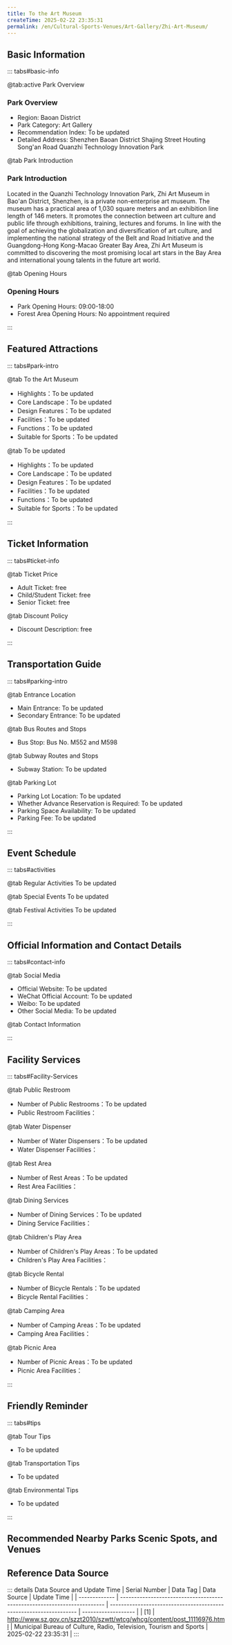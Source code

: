 ```yaml
---
title: To the Art Museum
createTime: 2025-02-22 23:35:31
permalink: /en/Cultural-Sports-Venues/Art-Gallery/Zhi-Art-Museum/
---
```



<script setup>
import ImageSwiper from '/.vuepress/theme/components/ImageSwiper.vue'
// 轮播图数据
const swiperItems = [
    {
                link: 'https://www.szartm.com/open/images/gkbg.png',
                title: 'To the Art Museum',
                description: "Located in the Quanzhi Technology Innovation Park, Zhi Art Museum in Bao'an District, Shenzhen, is a...",
                author: 'Municipal Bureau of Culture, Radio, Television, Tourism and Sports',
                date: '2025/02/23'
                },
  {
                link: 'https://www.szartm.com/open/images/gkbg.png',
                title: 'To the Art Museum',
                description: "Located in the Quanzhi Technology Innovation Park, Zhi Art Museum in Bao'an District, Shenzhen, is a...",
                author: 'Municipal Bureau of Culture, Radio, Television, Tourism and Sports',
                date: '2025/02/23'
                }
]
// 配置项
const swiperConfig = {
  height: 500,
  showInfo: true
}
</script>
<!-- 轮播图组件 -->
<ImageSwiper :items="swiperItems" :config="swiperConfig" />



## Basic Information

::: tabs#basic-info

@tab:active Park Overview
### Park Overview
- Region: Baoan District
- Park Category: Art Gallery
- Recommendation Index: To be updated
- Detailed Address: Shenzhen Baoan District Shajing Street Houting Song'an Road Quanzhi Technology Innovation Park

@tab Park Introduction
### Park Introduction
Located in the Quanzhi Technology Innovation Park, Zhi Art Museum in Bao'an District, Shenzhen, is a private non-enterprise art museum. The museum has a practical area of 1,030 square meters and an exhibition line length of 146 meters. It promotes the connection between art culture and public life through exhibitions, training, lectures and forums. In line with the goal of achieving the globalization and diversification of art culture, and implementing the national strategy of the Belt and Road Initiative and the Guangdong-Hong Kong-Macao Greater Bay Area, Zhi Art Museum is committed to discovering the most promising local art stars in the Bay Area and international young talents in the future art world.

@tab Opening Hours
### Opening Hours
- Park Opening Hours: 09:00-18:00
- Forest Area Opening Hours: No appointment required

:::

## Featured Attractions

::: tabs#park-intro

@tab To the Art Museum
<ImageCard
image="https://www.szartm.com/open/images/gkbg.png"
    title="To the Art Museum"
    description="Located in the Quanzhi Technology Innovation Park, Zhi Art Museum in Bao'an District, Shenzhen, is a private non-enterprise art museum. The museum has a practical area of 1,030 square meters and an exhibition line length of 146 meters. It promotes the connection between art culture and public life through exhibitions, training, lectures and forums. In line with the goal of achieving the globalization and diversification of art culture, and implementing the national strategy of the Belt and Road Initiative and the Guangdong-Hong Kong-Macao Greater Bay Area, Zhi Art Museum is committed to discovering the most promising local art stars in the Bay Area and international young talents in the future art world."
    date=""
    author="Municipal Bureau of Culture, Radio, Television, Tourism and Sports"
/>


- Highlights：To be updated
- Core Landscape：To be updated
- Design Features：To be updated
- Facilities：To be updated
- Functions：To be updated
- Suitable for Sports：To be updated

@tab To be updated
<ImageCard
image="https://www.szartm.com/open/images/gkbg.png"
    title="To the Art Museum"
    description="Located in the Quanzhi Technology Innovation Park, Zhi Art Museum in Bao'an District, Shenzhen, is a private non-enterprise art museum. The museum has a practical area of 1,030 square meters and an exhibition line length of 146 meters. It promotes the connection between art culture and public life through exhibitions, training, lectures and forums. In line with the goal of achieving the globalization and diversification of art culture, and implementing the national strategy of the Belt and Road Initiative and the Guangdong-Hong Kong-Macao Greater Bay Area, Zhi Art Museum is committed to discovering the most promising local art stars in the Bay Area and international young talents in the future art world."
    date=""
    author="Municipal Bureau of Culture, Radio, Television, Tourism and Sports"
/>


- Highlights：To be updated
- Core Landscape：To be updated
- Design Features：To be updated
- Facilities：To be updated
- Functions：To be updated
- Suitable for Sports：To be updated

:::

## Ticket Information

::: tabs#ticket-info

@tab Ticket Price
- Adult Ticket: free
- Child/Student Ticket: free
- Senior Ticket: free

@tab Discount Policy
- Discount Description: free

:::

## Transportation Guide

::: tabs#parking-intro

@tab Entrance Location
- Main Entrance: To be updated
- Secondary Entrance: To be updated

@tab Bus Routes and Stops
- Bus Stop: Bus No. M552 and M598

@tab Subway Routes and Stops
- Subway Station: To be updated

@tab Parking Lot
- Parking Lot Location: To be updated
- Whether Advance Reservation is Required: To be updated
- Parking Space Availability: To be updated
- Parking Fee: To be updated

:::

## Event Schedule

::: tabs#activities

@tab Regular Activities
To be updated

@tab Special Events
To be updated

@tab Festival Activities
To be updated

:::

## Official Information and Contact Details

::: tabs#contact-info

@tab Social Media
- Official Website: To be updated
- WeChat Official Account: To be updated
- Weibo: To be updated
- Other Social Media: To be updated

@tab Contact Information

:::

## Facility Services

::: tabs#Facility-Services

@tab Public Restroom
- Number of Public Restrooms：To be updated
- Public Restroom Facilities：

@tab Water Dispenser
- Number of Water Dispensers：To be updated
- Water Dispenser Facilities：

@tab Rest Area
- Number of Rest Areas：To be updated
- Rest Area Facilities：

@tab Dining Services
- Number of Dining Services：To be updated
- Dining Service Facilities：

@tab Children's Play Area
- Number of Children's Play Areas：To be updated
- Children's Play Area Facilities：

@tab Bicycle Rental
- Number of Bicycle Rentals：To be updated
- Bicycle Rental Facilities：

@tab Camping Area
- Number of Camping Areas：To be updated
- Camping Area Facilities：

@tab Picnic Area
- Number of Picnic Areas：To be updated
- Picnic Area Facilities：

:::

## Friendly Reminder

::: tabs#tips

@tab Tour Tips
- To be updated

@tab Transportation Tips
- To be updated

@tab Environmental Tips
- To be updated

:::

## Recommended Nearby Parks Scenic Spots, and Venues

<CardGrid>
  <ImageCard
        image="https://www.szartm.com/open/images/gkbg.png"
        title="Mesa Arts Center"
        description="To be updated"
        href="/en/Cultural-Sports-Venues/Art-Gallery/Guangming-Culture-and-Art-Center-Art-Museum/"
        author="To be updated"
        date="2025/01/02"
      />
      <ImageCard
        image="https://www.szartm.com/open/images/gkbg.png"
        title="Mesa Arts Center"
        description="To be updated"
        href="/en/Cultural-Sports-Venues/Art-Gallery/Guangming-Culture-and-Art-Center-Art-Museum/"
        author="To be updated"
        date="2025/01/02"
      />
    </CardGrid>


## Reference Data Source

::: details Data Source and Update Time
| Serial Number | Data Tag                                                                 | Data Source                                                        | Update Time         |
| ------------- | ------------------------------------------------------------------------ | ------------------------------------------------------------------ | ------------------- |
| [1]           | http://www.sz.gov.cn/szzt2010/szwtt/wtcg/whcg/content/post_11116976.html | Municipal Bureau of Culture, Radio, Television, Tourism and Sports | 2025-02-22 23:35:31 |
:::

